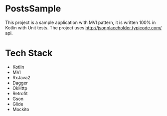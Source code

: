 # PostsSample
This project is a sample application with MVI pattern, it is written 100% in Kotlin with Unit tests. The project uses http://jsonplaceholder.typicode.com/ api.

# Tech Stack
* Kotlin
* MVI
* RxJava2
* Dagger
* OkHttp
* Retrofit
* Gson
* Glide
* Mockito
